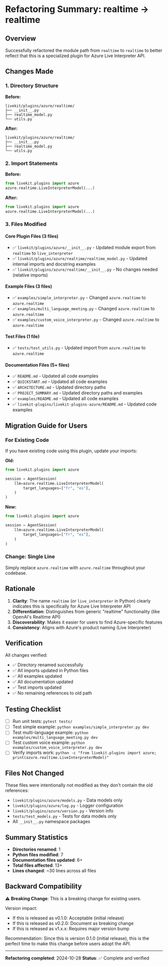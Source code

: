 # Refactoring Summary: realtime → realtime

## Overview

Successfully refactored the module path from `realtime` to `realtime` to better reflect that this is a specialized plugin for Azure Live Interpreter API.

## Changes Made

### 1. Directory Structure

**Before:**
```
livekit/plugins/azure/realtime/
├── __init__.py
├── realtime_model.py
└── utils.py
```

**After:**
```
livekit/plugins/azure/realtime/
├── __init__.py
├── realtime_model.py
└── utils.py
```

### 2. Import Statements

**Before:**
```python
from livekit.plugins import azure
azure.realtime.LiveInterpreterModel(...)
```

**After:**
```python
from livekit.plugins import azure
azure.realtime.LiveInterpreterModel(...)
```

### 3. Files Modified

#### Core Plugin Files (3 files)
- ✅ `livekit/plugins/azure/__init__.py` - Updated module export from `realtime` to `live_interpreter`
- ✅ `livekit/plugins/azure/realtime/realtime_model.py` - Updated internal imports and docstring examples
- ✅ `livekit/plugins/azure/realtime/__init__.py` - No changes needed (relative imports)

#### Example Files (3 files)
- ✅ `examples/simple_interpreter.py` - Changed `azure.realtime` to `azure.realtime`
- ✅ `examples/multi_language_meeting.py` - Changed `azure.realtime` to `azure.realtime`
- ✅ `examples/custom_voice_interpreter.py` - Changed `azure.realtime` to `azure.realtime`

#### Test Files (1 file)
- ✅ `tests/test_utils.py` - Updated import from `azure.realtime` to `azure.realtime`

#### Documentation Files (5+ files)
- ✅ `README.md` - Updated all code examples
- ✅ `QUICKSTART.md` - Updated all code examples
- ✅ `ARCHITECTURE.md` - Updated directory paths
- ✅ `PROJECT_SUMMARY.md` - Updated directory paths and examples
- ✅ `examples/README.md` - Updated all code examples
- ✅ `livekit-plugins/livekit-plugins-azure/README.md` - Updated code examples

## Migration Guide for Users

### For Existing Code

If you have existing code using this plugin, update your imports:

**Old:**
```python
from livekit.plugins import azure

session = AgentSession(
    llm=azure.realtime.LiveInterpreterModel(
        target_languages=["fr", "es"],
    )
)
```

**New:**
```python
from livekit.plugins import azure

session = AgentSession(
    llm=azure.realtime.LiveInterpreterModel(
        target_languages=["fr", "es"],
    )
)
```

### Change: Single Line

Simply replace `azure.realtime` with `azure.realtime` throughout your codebase.

## Rationale

1. **Clarity**: The name `realtime` (or `live_interpreter` in Python) clearly indicates this is specifically for Azure Live Interpreter API
2. **Differentiation**: Distinguishes from generic "realtime" functionality (like OpenAI's Realtime API)
3. **Discoverability**: Makes it easier for users to find Azure-specific features
4. **Consistency**: Aligns with Azure's product naming (Live Interpreter)

## Verification

All changes verified:
- ✅ Directory renamed successfully
- ✅ All imports updated in Python files
- ✅ All examples updated
- ✅ All documentation updated
- ✅ Test imports updated
- ✅ No remaining references to old path

## Testing Checklist

- [ ] Run unit tests: `pytest tests/`
- [ ] Test simple example: `python examples/simple_interpreter.py dev`
- [ ] Test multi-language example: `python examples/multi_language_meeting.py dev`
- [ ] Test custom voice example: `python examples/custom_voice_interpreter.py dev`
- [ ] Verify imports work: `python -c "from livekit.plugins import azure; print(azure.realtime.LiveInterpreterModel)"`

## Files Not Changed

These files were intentionally not modified as they don't contain the old references:
- `livekit/plugins/azure/models.py` - Data models only
- `livekit/plugins/azure/log.py` - Logger configuration
- `livekit/plugins/azure/version.py` - Version info
- `tests/test_models.py` - Tests for data models only
- All `__init__.py` namespace packages

## Summary Statistics

- **Directories renamed**: 1
- **Python files modified**: 7
- **Documentation files updated**: 6+
- **Total files affected**: 13+
- **Lines changed**: ~30 lines across all files

## Backward Compatibility

⚠️ **Breaking Change**: This is a breaking change for existing users.

Version impact:
- If this is released as v0.1.0: Acceptable (initial release)
- If this is released as v0.2.0: Document as breaking change
- If this is released as v1.x.x: Requires major version bump

Recommendation: Since this is version 0.1.0 (initial release), this is the perfect time to make this change before users adopt the API.

---

**Refactoring completed**: 2024-10-28
**Status**: ✅ Complete and verified
